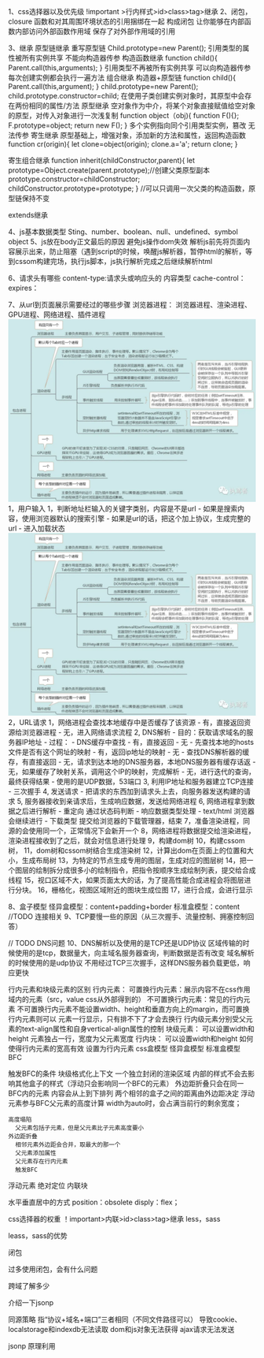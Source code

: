 1、css选择器以及优先级
!important >行内样式>id>class>tag>继承
2、闭包，closure
函数和对其周围环境状态的引用捆绑在一起 构成闭包
让你能够在内部函数内部访问外部函数作用域
保存了对外部作用域的引用

3、继承
原型链继承   重写原型链
  Child.prototype=new Parent();
  引用类型的属性被所有实例共享
  不能向构造器传参
构造函数继承
  function child(){
    Parent.call(this,arguments);
  }
  引用类型不再被所有实例共享
  可以向构造器传参
  每次创建实例都会执行一遍方法
组合继承
  构造器+原型链
  function child(){
    Parent.call(this,argument);
  }
  child.prototype=new Parent();
  child.prototype.constructor=child;
  在使用子类创建实例对象时，其原型中会存在两份相同的属性/方法
原型继承
  空对象作为中介，将某个对象直接赋值给空对象的原型，对传入对象进行一次浅复制
  function object（obj){
    function F(){};
    F.prototype=object;
    return new F();
  }
  多个实例指向同个引用类型实例，篡改
  无法传参
寄生继承
  原型基础上，增强对象，添加新的方法和属性，返回构造函数
  function cr(origin){
    let clone=object(origin);
    clone.a='a';
    return clone;
  }

寄生组合继承
function inherit(childConstructor,parent){
  let prototype=Object.create(parent.prototype);//创建父类原型副本
  prototype.constructor=childConstructor;
  childConstructor.prototype=prototype;
}
//可以只调用一次父类的构造函数，原型链保持不变

extends继承


4、js基本数据类型
Sting、number、boolean、null、undefined、symbol
object
5、js放在body正文最后的原因
  避免js操作dom失效
  解析js前先将页面内容展示出来，防止阻塞（遇到script的时候，唤醒js解析器，暂停html的解析，等到cssom构建完场，执行js脚本，js执行解析完成之后继续解析html

6、请求头有哪些
  content-type:请求头或响应头的 内容类型
  cache-control：
  expires：

7、从url到页面展示需要经过的哪些步骤
  浏览器进程：
    浏览器进程、渲染进程、GPU进程、网络进程、插件进程
     ![avatar](/assets/webwork.webp)
  1，用户输入
    1，判断地址栏输入的关键字类别，内容是不是url
      - 如果是搜索内容，使用浏览器默认的搜索引擎
      - 如果是url的话，把这个加上协议，生成完整的url
      - 进入加载状态
  ![avatar](/assets/webwork.webp) 
  2，URL请求
    1，网络进程会查找本地缓存中是否缓存了该资源
      - 有，直接返回资源给浏览器进程
      - 无，进入网络请求流程
    2, DNS解析
      - 目的：获取请求域名的服务器IP地址
      - 过程：
        - DNS缓存中查找
          - 有，直接返回
          - 无
            - 先查找本地的hosts文件是否有这个网址的映射
              - 有，返回ip地址的映射
              - 无
                - 查找DNS解析器的缓存，有直接返回
                  - 无，请求到达本地的DNS服务器，本地DNS服务器有缓存话返
                    - 无，如果缓存了映射关系，调用这个IP的映射，完成解析
                      - 无，进行迭代的查询，最终获得结果
      - 使用的是UDP数据，53端口
    3, 利用IP地址和服务器建立TCP连接 
      - 三次握手
    4, 发送请求 
      - 把请求的东西加到请求头上去，向服务器发送构建的请求
    5, 服务器接收到亲请求后，生成响应数据，发送给网络进程
    6, 网络进程拿到数据之后进行解析
      - 重定向 通过状态码判断
      - 响应数据类型处理
        - text/html 浏览器会继续进行
        - 下载类型 提交给浏览器的下载管理器，结束
    7，准备渲染进程，同源的会使用同一个，正常情况下会新开一个
    8，网络进程将数据提交给渲染进程，渲染进程接收到了之后，就会对信息进行处理
    9，构建dom树
    10，构建cssom树，
    11，dom树和cssom树结合生成渲染树
    12，计算出dom在页面上的位置和大小，生成布局树
    13，为特定的节点生成专用的图层，生成对应的图层树
    14，把一个图层的绘制拆分成很多小的绘制指令，把指令按顺序生成绘制列表，提交给合成线程
    15，视口区域不大，如果页面太大的话，为了提高性能合成进程会将图层进行分块。
    16，栅格化，视图区域附近的图块生成位图
    17，进行合成，会进行显示

8、盒子模型
  怪异盒模型：content+padding+border
  标准盒模型：content
//TODO 连接相关
9、TCP要慢一些的原因（从三次握手、流量控制、拥塞控制回答）


// TODO DNS问题
10、DNS解析以及使用的是TCP还是UDP协议
  区域传输的时候使用的是tcp，数据量大，向主域名服务器查询，判断数据是否有改变
  域名解析的时候使用的是udp协议
  不用经过TCP三次握手，这样DNS服务器负载更低，响应更快



行内元素和块级元素的区别
  行内元素：
    可置换行内元素：展示内容不在css作用域内的元素（src，value css从外部得到的）
    不可置换行内元素：常见的行内元素
    不可置换行内元素不能设置width、height和垂直方向上的margin，而可置换行内元素则可以
    元素一行显示，只有排不下了才会去换行
    行内级元素分别受父元素的text-align属性和自身vertical-align属性的控制
  块级元素：
    可以设置width和height
    元素独占一行，宽度为父元素宽度
  行内块：
    可以设置width和height
如何使得行内元素的宽高有效
  设置为行内元素
css盒模型
  怪异盒模型
  标准盒模型
BFC

触发BFC的条件
块级格式化上下文
    一个独立封闭的渲染区域
    内部的样式不会去影响其他盒子的样式（浮动只会影响同一个BFC的元素）
    外边距折叠只会在同一BFC内的元素
    内容会从上到下排列
    两个相邻的盒子之间的距离由外边距决定
    浮动元素参与BFC父元素的高度计算
    width为auto时，会占满当前行的剩余宽度；

    高度塌陷
      父元素包括子元素，但是父元素比子元素高度要小
    外边距折叠
      相邻元素外边距会合并，取最大的那一个
      父元素添加属性
      父元素存在行内元素
      触发BFC
  浮动元素
  绝对定位
  内联块

水平垂直居中的方式
  position：obsolete
  disply：flex；

css选择器的权重
  ！important>内联>id>class>tag>继承
less，sass

leass，sass的优势

闭包

过多使用闭包，会有什么问题

跨域了解多少

介绍一下jsonp

同源策略
  指“协议+域名+端口”三者相同（不同文件路径可以）
  导致cookie、localstorage和indexdb无法读取
  dom和js对象无法获得
  ajax请求无法发送

  jsonp
    原理利用<script>标签没有跨域的限制，通过script标签的src属性，发送带有callback参数的get请求，后端将返回数据拼凑到callback中，返回给浏览器，浏览器解析，从而得到数据
    ``` javascript
    script = document.createElement('script');
    script.type = 'text/javascript';
    // 传参一个回调函数名给后端，方便后端返回时执行这个在前端定义的回调函数
    script.src = 'http://www.domain2.com:8080/login?user=admin&callback=handleCallback';
    document.head.appendChild(script);
    // 回调执行函数
    function handleCallback(res) {
        alert(JSON.stringify(res));
    }
    ```
  跨域资源共享cors
    允许浏览器向跨源服务器
      服务器设置ACCESS-CONTROL-ALLOW-ORIGIN响应头，设指定来源
      进行两次请求
    简单跨域请求
      1，get，post，head等http方法之一
      2，http的头信息不超过
        accept
        accept-language
        content-language
        last-event-id
        content-type只限于application/x-www-form-urlencoded、multiple/formdata、text/plain
      响应头：
        Access-Control-Allow-Origin：数据的可见范围
    复杂请求
      1，任何一个不满足的简单跨域要求的请求都是复杂，带预检的跨域请求。
      一个复杂请求不止发送一个包含通信内容的请求，其中最先发送的是一种**"预检"请求**，此时作为服务端，也需要返回**"预回应"**作为响应。"预检"请求实际上是对服务端的一种权限请求，只有当"预检"请求成功返回，实际请求才开始执行。
      预请求以OPTIONS形式发送，当中同样包含域，并且还包含了两项CORS特有的内容
      Access-Control-Request-Method – 该项内容是实际请求的种类，可以是GET、POST之类的简单请求，也可以是PUT、DELETE等等。
      Access-Control-Request-Headers – 该项是一个以逗号分隔的列表，当中是复杂请求所使用的头部。
      "预检"请求实际上就是在为之后的实际请求发送一个权限请求，在预回应返回的内容当中，服务端应当对这两项进行回复，以让浏览器确定请求是否能够成功完成。一旦预回应如期而至，所请求的权限也都已满足，才会发出真实请求，携带真实数据
      预请求响应数据:access-control-allow-method:支持的方法，access-control-allow-headers：支持的头部信息
      后台设置Access-Control-Max-Age来控制浏览器在多长时间内（单位s）无需在请求时发送预检请求，从而减少不必要的预检请求
  nginx代理
    通过配置文件设置请求响应头Access-Control-Allow-Origin…等字段
  node中间件跨域
    启一个代理服务器实现数据的转发
  postmessage跨域
    页面和其打开的新窗口的数据传递
    多窗口之间消息传递
    页面与嵌套的iframe消息传递

js继承

http常用状态码


302什么含义？


304
  200：从客户端发来的请求在服务器端被正常处理了，请求数据返回
  204：从客户端发来的请求在服务器端被正常处理了，但是没有资源可以返回（一般在只需要从客户端往服务器发送信息，而对客户端不需要发送新信息内容的情况下使用）
  206：客户端进行了范围请求，而服务器成功执行了这部分的 GET 请求响应报文中包含由 Content-Range 指定范围的实体内容
  ---- 当 301、302、303 响应状态码返回时，几乎所有的浏览器都会把 POST 改成 GET，并删除请求报文内的主体，之后请求会自动再次发送
301、302 标准是禁止将 POST 方法改变成 GET 方法的，但实际使用时大家都会这么做
  301：永久性重定向（请求的资源已被分配了新的 URI，以后应使用资源现在所指的 URI）
  302：临时性重定向（请求的资源已被分配了新的 URI，希望用户(本次)能使用新的 URI 访问）
  304：客户端发送附带条件的请求时，服务器端允许请求访问资源，但未满足条件的情况。（服务端已经执行了GET，但文件未变化）

  400： 表示请求报文中存在语法错误
  403：表明对请求资源的访问被服务器拒绝了（未获得文件系统的访问授权，访问权限）
  404：服务器上无法找到请求的资源
  405：客户端请求的方法虽然能被服务器识别，但是服务器禁止使用该方法
  500：服务器端在执行请求时发生了错误
  502：网关或代理角色的服务器
  503：服务器暂时处于超负载或正在进行停机维护，现在无法处理请求
302什么含义？

304

cookie和localStorage、sessionStorage生命周期及作用域




.标准盒模型与怪异盒模型；

2.box-sizing（说错了，面试官让我回去了解下）
  盒模型
3.url输入后到页面显示；

5.get与post区别；
  get获取数据
    参数长度限制
    明文传输
    get的数据会保存在浏览器记录中
  post提交数据 
    没有参数长度限制
    post放在请求体中

6.实现函数，返回Promise状态为resolve（用两种方法）；
  异步编程解决方案
  回调地狱的问题：
    代码臃肿
    可读性差
    耦合度过高
    复用性差




7.算法:数组降维（实现float，递归，不能用mapfloat）


9.写代码，判断this指向问题；

10.箭头函数与普通函数区别
  1,写法上更加简洁
  2，箭头函数不会创建自己的this会从自己作用域链上一层继承this；定义的地方
  3，this指向不会发生改变你
  4，call、apply、bind不能改变箭头函数的this指向
  5，箭头函数不能作为构造函数使用（this指向的问题），new：生成一个对象，吧函数的this指向该对象，执行构造函数里的语句，返回实例
  6，没有自己的arguments
  7，没有prototype原型
  8，不能作为生成器函数

11.手写new的过程；

``` javascript
function news(obg){
  let res={};
  if(obj.prototype !== null){
    res._proto_=obj.prototype;
  }
  let ret = obj.call(res,Array.prototype.slice.call(args,1));
  if((typeof ret ==="object)|| typeof ret ==="function" && ret!==null){
    return ret;
  }
  return res;
}
function NewPro(func,...args){
    this.obj={};
    Object.setPrototypeOf(this.obj, Con.prototype);
    let ret=func.apply(this.obj,args);
    if ((typeof ret === "object") || typeof ret === "function" && ret !== null) {
        return ret;
    }
    return this.obj;
}
```
12.写代码让判断资源加载顺序，js加载的时候会阻塞页面渲染吗?(答得 会；)  js应该放到什么位置合适；说到了defer与async，问二者的区别（说的不清）
  控制script内资源的载入及执行顺序
  defer：延迟
    浏览器会继续解析渲染页面。不会应为需要载入script中的资源而等待，会在DOMContentLoaded执行之前执行
  async：异步
    异步的进行下载，但是下载完成后会暂停html的解析，立即执行。无法保证执行顺序


13.同源策略

14.js中数据类型（基本、引用）判断类型时分别用什么方法
instanceof
typeof


http，那一层？
  http位于应用层
    OSI：
      应用层
      表示层
      会话层
      传输层
      网络层
      数据链路层
      物理层
    TCP/IP 
      应用层http
      传输层TCP
      网际层IP
      网络接口层

https
  http:请求响应构成，无状态的协议。客户端和服务器之间不需建立持久的连接遵循请求/响应模型
    地址解析（解析出协议名、主机名、端口号、对象路径等,IP)
    封装http请求数据包
    封装成tcp包（tcp连接）
    发送请求
      accept:能处理的媒体类型
      accept-charset：客户端支持的编码格式
      authorization：客户端的认证信息
      If-Match
    服务器响应
    服务器关闭连接
  通信使用明文，可能被窃听
  不能验证通信方的身份，可能遭遇伪装
  无法验证报文的完整性，有可能遭遇篡改

  http/1.0  添加了PUT、PATCH、HEAD、OPTIONS、DELETE方法
  http/1.1  持久连接（长连接）、管道机制
  http/2    多路复用、服务器推送
    多个请求stream共享一个TCP连接，实现多留并行而不是依赖建立多个TCP连接


  https：
    ssl安全嵌套层
    http+加密+认证+完整性保护=https
    加密：
      对称密匙：加密解密同一个密钥（秘钥被人劫持）
    非对称：
      用公钥加密的数据只有秘钥能解开（速度慢）
    对称秘钥+非对称吗，秘钥
      通过公开密钥加密传递密钥
      通过速度更快的对称密钥加密方法传递数据


  过程：
    1，基于TCP/IP协议，先完成TCP的三次握手
    2，
TCP哪一层？三次握手四次挥手

输入网址时发生了什么

讲讲DNS查询

浏览器进程/线程




JS单线程 事件循环

给了一道题 宏任务微任务相关

浏览器渲染过程

什么是重排/重绘（基本概念，没有讲到具体优化

js原型&原型链

闭包和作用域

let var区别

Call apply bind用法和区别

实现call

js继承，如何实现？（口述，没有具体写代码

实现new

垃圾回收概述

async await 概述

css BFC

css position

垂直水平居中

react用过吗

说说函数组件和类组件区别

有大量数据，例如1w条，渲染的时候你会选函数组件还是类组件？

堆和栈
进程和线程区别
写快排


1.node 中间件原理

2.写一个中间件，怎么使用？

3.webpack 打包整体流程

4.常见 web 安全问题，xss、csrf、sql 注入、数据库加密、cookie 加密及防范措施